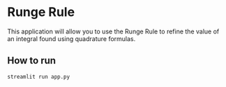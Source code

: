 # Runge Rule
This application will allow you to use the Runge Rule to refine the value of an integral found using quadrature formulas.

## How to run
```bash
streamlit run app.py
```
